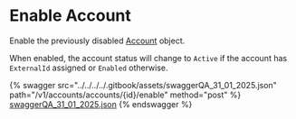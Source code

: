 # Enable Account

Enable the previously disabled [Account](https://docs.client.softwareone.com/extensions/dmE39nDvDSpNnt3t1FdJ#account-object) object.

When enabled, the account status will change to `Active` if the account has `ExternalId` assigned or `Enabled` otherwise.

{% swagger src="../../../../.gitbook/assets/swaggerQA_31_01_2025.json" path="/v1/accounts/accounts/{id}/enable" method="post" %}
[swaggerQA_31_01_2025.json](../../../../.gitbook/assets/swaggerQA_31_01_2025.json)
{% endswagger %}
